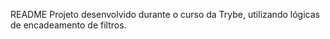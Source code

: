 README
Projeto desenvolvido durante o curso da Trybe, utilizando lógicas de encadeamento de filtros.
